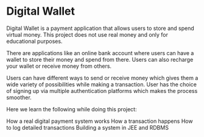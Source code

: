 # Digital Wallet

Digital Wallet is a payment application that allows users to store and spend virtual money. This project does not use real money and only for educational purposes.

There are applications like an online bank account where users can have a wallet to store their money and spend from there. Users can also recharge your wallet or receive money from others.

Users can have different ways to send or receive money which gives them a wide variety of possibilities while making a transaction. User has the choice of signing up via multiple authentication platforms which makes the process smoother.

Here we learn the following while doing this project:

How a real digital payment system works
How a transaction happens
How to log detailed transactions
Building a system in JEE and RDBMS